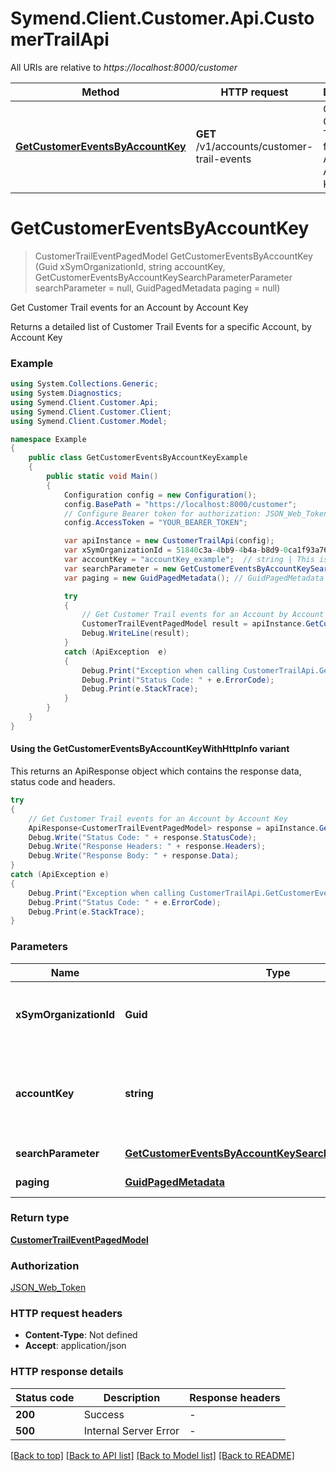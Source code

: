 # Symend.Client.Customer.Api.CustomerTrailApi

All URIs are relative to *https://localhost:8000/customer*

| Method | HTTP request | Description |
|--------|--------------|-------------|
| [**GetCustomerEventsByAccountKey**](CustomerTrailApi.md#getcustomereventsbyaccountkey) | **GET** /v1/accounts/customer-trail-events | Get Customer Trail events for an Account by Account Key |

<a name="getcustomereventsbyaccountkey"></a>
# **GetCustomerEventsByAccountKey**
> CustomerTrailEventPagedModel GetCustomerEventsByAccountKey (Guid xSymOrganizationId, string accountKey, GetCustomerEventsByAccountKeySearchParameterParameter searchParameter = null, GuidPagedMetadata paging = null)

Get Customer Trail events for an Account by Account Key

Returns a detailed list of Customer Trail Events for a specific Account, by Account Key

### Example
```csharp
using System.Collections.Generic;
using System.Diagnostics;
using Symend.Client.Customer.Api;
using Symend.Client.Customer.Client;
using Symend.Client.Customer.Model;

namespace Example
{
    public class GetCustomerEventsByAccountKeyExample
    {
        public static void Main()
        {
            Configuration config = new Configuration();
            config.BasePath = "https://localhost:8000/customer";
            // Configure Bearer token for authorization: JSON_Web_Token
            config.AccessToken = "YOUR_BEARER_TOKEN";

            var apiInstance = new CustomerTrailApi(config);
            var xSymOrganizationId = 51840c3a-4bb9-4b4a-b8d9-0ca1f93a76a7;  // Guid | Organization UUID of the client making the request
            var accountKey = "accountKey_example";  // string | This is the account key to be used to return related customer trail events
            var searchParameter = new GetCustomerEventsByAccountKeySearchParameterParameter(); // GetCustomerEventsByAccountKeySearchParameterParameter | Search Parameter (optional) 
            var paging = new GuidPagedMetadata(); // GuidPagedMetadata | Paging Criteria (optional) 

            try
            {
                // Get Customer Trail events for an Account by Account Key
                CustomerTrailEventPagedModel result = apiInstance.GetCustomerEventsByAccountKey(xSymOrganizationId, accountKey, searchParameter, paging);
                Debug.WriteLine(result);
            }
            catch (ApiException  e)
            {
                Debug.Print("Exception when calling CustomerTrailApi.GetCustomerEventsByAccountKey: " + e.Message);
                Debug.Print("Status Code: " + e.ErrorCode);
                Debug.Print(e.StackTrace);
            }
        }
    }
}
```

#### Using the GetCustomerEventsByAccountKeyWithHttpInfo variant
This returns an ApiResponse object which contains the response data, status code and headers.

```csharp
try
{
    // Get Customer Trail events for an Account by Account Key
    ApiResponse<CustomerTrailEventPagedModel> response = apiInstance.GetCustomerEventsByAccountKeyWithHttpInfo(xSymOrganizationId, accountKey, searchParameter, paging);
    Debug.Write("Status Code: " + response.StatusCode);
    Debug.Write("Response Headers: " + response.Headers);
    Debug.Write("Response Body: " + response.Data);
}
catch (ApiException e)
{
    Debug.Print("Exception when calling CustomerTrailApi.GetCustomerEventsByAccountKeyWithHttpInfo: " + e.Message);
    Debug.Print("Status Code: " + e.ErrorCode);
    Debug.Print(e.StackTrace);
}
```

### Parameters

| Name | Type | Description | Notes |
|------|------|-------------|-------|
| **xSymOrganizationId** | **Guid** | Organization UUID of the client making the request |  |
| **accountKey** | **string** | This is the account key to be used to return related customer trail events |  |
| **searchParameter** | [**GetCustomerEventsByAccountKeySearchParameterParameter**](GetCustomerEventsByAccountKeySearchParameterParameter.md) | Search Parameter | [optional]  |
| **paging** | [**GuidPagedMetadata**](GuidPagedMetadata.md) | Paging Criteria | [optional]  |

### Return type

[**CustomerTrailEventPagedModel**](CustomerTrailEventPagedModel.md)

### Authorization

[JSON_Web_Token](../README.md#JSON_Web_Token)

### HTTP request headers

 - **Content-Type**: Not defined
 - **Accept**: application/json


### HTTP response details
| Status code | Description | Response headers |
|-------------|-------------|------------------|
| **200** | Success |  -  |
| **500** | Internal Server Error |  -  |

[[Back to top]](#) [[Back to API list]](../README.md#documentation-for-api-endpoints) [[Back to Model list]](../README.md#documentation-for-models) [[Back to README]](../README.md)

